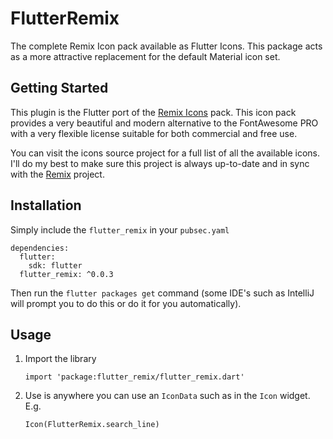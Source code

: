 # FlutterRemix

The complete Remix Icon pack available as Flutter Icons. This package acts as a more attractive replacement for the default Material icon set.

## Getting Started

This plugin is the Flutter port of the [Remix Icons](https://remixicon.com) pack. This icon pack provides a very beautiful and modern alternative to the FontAwesome PRO with a very flexible license suitable for both commercial and free use.

You can visit the icons source project for a full list of all the available icons. I'll do my best to make sure this project is always up-to-date and in sync with the [Remix](https://remixicon.com) project.

## Installation

Simply include the `flutter_remix` in your `pubsec.yaml`

```
dependencies:
  flutter:
    sdk: flutter
  flutter_remix: ^0.0.3
```

Then run the `flutter packages get` command (some IDE's such as IntelliJ will prompt you to do this or do it for you automatically).


## Usage

1. Import the library

	```
	import 'package:flutter_remix/flutter_remix.dart'
	```

2. Use is anywhere you can use an `IconData` such as in the `Icon` widget. E.g.

	```
	Icon(FlutterRemix.search_line)
	```
